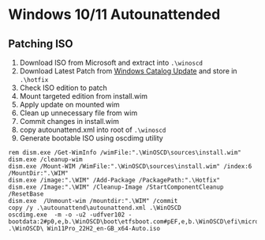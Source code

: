 # Windows 10/11 Autounattended

## Patching ISO
1. Download ISO from Microsoft and extract into `.\winoscd`
2. Download Latest Patch from [Windows Catalog Update](https://www.catalog.update.microsoft.com/) and store in `.\hotfix`
3. Check ISO edition to patch 
4. Mount targeted edition from install.wim 
5. Apply update on mounted wim
6. Clean up unnecessary file from wim
7. Commit changes in install.wim
8. copy autounattend.xml into root of `.\winoscd`
9. Generate bootable ISO using oscdimg utility

```
rem dism.exe /Get-WimInfo /wimFile:".\WinOSCD\sources\install.wim"
dism.exe /cleanup-wim
dism.exe /Mount-WIM /WimFile:".\WinOSCD\sources\install.wim" /index:6 /MountDir:".\WIM"
dism.exe /image:".\WIM" /Add-Package /PackagePath:".\Hotfix"
dism.exe /Image:".\WIM" /Cleanup-Image /StartComponentCleanup /ResetBase
dism.exe  /Unmount-wim /mountdir:".\WIM" /commit
copy /y .\autounattend\autounattend.xml .\WinOSCD
oscdimg.exe  -m -o -u2 -udfver102 -bootdata:2#p0,e,b.\WinOSCD\boot\etfsboot.com#pEF,e,b.\WinOSCD\efi\microsoft\boot\Efisys.bin .\WinOSCD\ Win11Pro_22H2_en-GB_x64-Auto.iso
```
